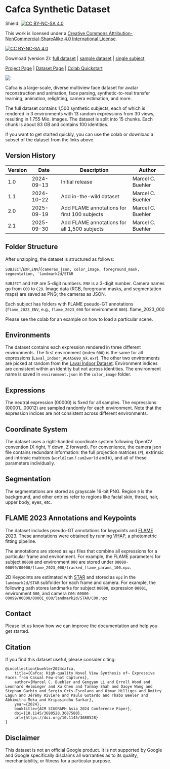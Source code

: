 # Cafca Synthetic Dataset
Shield: [![CC BY-NC-SA 4.0][cc-by-nc-sa-shield]][cc-by-nc-sa]

This work is licensed under a
[Creative Commons Attribution-NonCommercial-ShareAlike 4.0 International License][cc-by-nc-sa].

[![CC BY-NC-SA 4.0][cc-by-nc-sa-image]][cc-by-nc-sa]

[cc-by-nc-sa]: http://creativecommons.org/licenses/by-nc-sa/4.0/
[cc-by-nc-sa-image]: https://licensebuttons.net/l/by-nc-sa/4.0/88x31.png
[cc-by-nc-sa-shield]: https://img.shields.io/badge/License-CC%20BY--NC--SA%204.0-lightgrey.svg


Download (version 2):
[full dataset](https://dataset.ait.ethz.ch/downloads/cafca_v2/)
| [sample dataset](https://dataset.ait.ethz.ch/downloads/cafca_v2/mini_sample_dataset.zip)
| [single subject](https://dataset.ait.ethz.ch/downloads/cafca_v2/single_subject_00060.zip)

[Project Page](https://syntec-research.github.io/Cafca/)
| [Dataset Page](https://syntec-research.github.io/Cafca/cafca_dataset.html)
| [Colab Quickstart](https://colab.research.google.com/github/syntec-research/Cafca/blob/main/Cafca_Synthetic_Dataset.ipynb)

[![](https://files.ait.ethz.ch/projects/cafca/web/static/images/dataset_teaser.jpg)](https://files.ait.ethz.ch/projects/cafca/web/static/videos/dataset_video_short.mp4)

Cafca is a large-scale, diverse multiview face dataset for avatar reconstruction and animation, face parsing, synthetic-to-real transfer learning, animation, relighting, camera estimation, and more.

The full dataset contains 1,500 synthetic subjects, each of which is rendered in 3 environments with 13 random expressions from 30 views,
resulting in 1.755 Mio. images. The dataset is split into 15 chunks. Each chunk is about 83 GB and contains 100 identities.

If you want to get started quickly, you can use the colab or download a subset of the dataset from the links above.


## Version History

| Version | Date       | Description                      | Author          |
|---------|------------|---------------------------------|-----------------|
| 1.0   | 2024-09-13 | Initial release                        | Marcel C. Buehler   |
| 1.1   | 2024-10-22 | Add in-the-wild dataset                | Marcel C. Buehler   |
| 2.0   | 2025-09-19 | Add FLAME annotations for first 100 subjects   | Marcel C. Buehler   |
| 2.1   | 2025-09-30 | Add FLAME annotations for all 1,500 subjects   | Marcel C. Buehler   |

## Folder Structure

After unzipping, the dataset is structured as follows:

`SUBJECT`/`EXP`_`ENV`/`{cameras_json, color_image, foreground_mask, segmentation, 'landmark2d/STAR`

`SUBJECT` and `EXP` are 5-digit numbers. `ENV` is a 3-digit number. Camera names go from `C00` to `C29`. Image data (RGB, foreground masks, and segmentation maps) are saved as PNG; the cameras as JSON. 

Each subject has folders with FLAME pseudo-GT annotations (`flame_2023_ENV`, e.g., `flame_2023_000` for environment `000`).
flame_2023_000

Please see the colab for an example on how to load a particular scene.

## Environments

The dataset contains each expression rendered in three different environments. The first environment (index `000`) is
the same for all expressions (`Laval_Indoor_9C4A5690_8k.exr`). The other two environments are picked at random from
the [Laval Indoor Dataset](http://indoor.hdrdb.com/). Environment indices are consistent within an identity but not across identities. The environment name is saved in `environment.json` in
the `color_image` folder.

## Expressions

The neutral expression (00000) is fixed for all samples.
The expressions (00001...00012) are sampled randomly for each environment. Note that the expression indices are not consistent across different environments.

## Coordinate System

The dataset uses a right-handed coordinate system following OpenCV convention (X right, Y down, Z forward). For convenience, the camera json file contains redundant information:
the full projection matrices (`P`), extrinsic and intrinsic matrices (`world2cam` / `cam2world` and `K`), and all of
these parameters individually.

## Segmentation

The segmentations are stored as grayscale 16-bit PNG. Region `0` is the background, and other entries refer to regions like facial skin, throat, hair, upper body, eyes, etc.

## FLAME 2023 Annotations and Keypoints

The dataset includes pseudo-GT annotations for keypoints and [FLAME](https://flame.is.tue.mpg.de/") 2023. These annotations were obtained by running [VHAP](https://github.com/ShenhanQian/VHAP), a photometric fitting pipeline.

The annotations are stored as `npz` files that combine all expressions for a particular frame and environment. For example, the FLAME parameters for subject `00000` and environment `000` are stored under 
`00000-00099/00000/flame_2023_000/tracked_flame_params_100.npz`.

2D Keypoints are estimated with [STAR](https://github.com/ShenhanQian/STAR/) and stored as `npz` in the `landmark2d/STAR` subfolder for each frame and camera. For example, the following path stores landmarks for subject `00000`, expression `00001`, environment `000`, and camera `C00`: `00000-00099/00000/00001_000/landmark2d/STAR/C00.npz`

## Contact

Please let us know how we can improve the documentation and help you get started.

## Citation
If you find this dataset useful, please consider citing:

```
@incollection{buehler2024cafca,
    title={Cafca: High-quality Novel View Synthesis of~ Expressive Faces from Casual Few-shot Captures},
    author={Marcel C. Buehler and Gengyan Li and Erroll Wood and Leonhard Helminger and Xu Chen and Tanmay Shah and Daoye Wang and Stephan Garbin and Sergio Orts-Escolano and Otmar Hilliges and Dmitry Lagun and Jérémy Riviere and Paulo Gotardo and Thabo Beeler and Abhimitra Meka and Kripasindhu Sarkar},
    year={2024},
    booktitle={ACM SIGGRAPH Asia 2024 Conference Paper},
    doi={10.1145/3680528.3687580},
    url={https://doi.org/10.1145/3680528}
}
```

## Disclaimer

This dataset is not an official Google product. It is not supported by
Google and Google specifically disclaims all warranties as to its quality,
merchantability, or fitness for a particular purpose.

